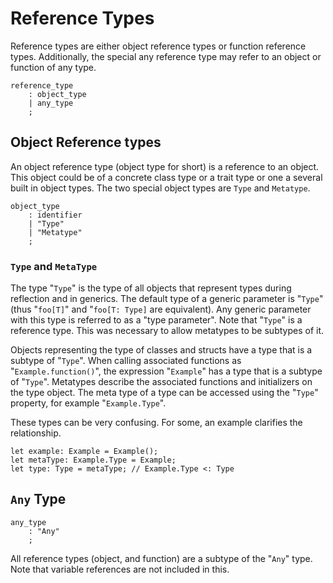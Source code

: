 # Reference Types

Reference types are either object reference types or function reference types. Additionally, the
special any reference type may refer to an object or function of any type.

```grammar
reference_type
    : object_type
    | any_type
    ;
```

## Object Reference types

An object reference type (object type for short) is a reference to an object. This object could be
of a concrete class type or a trait type or one a several built in object types. The two special
object types are `Type` and `Metatype`.

```grammar
object_type
    : identifier
    | "Type"
    | "Metatype"
    ;
```

### `Type` and `MetaType`

The type "`Type`" is the type of all objects that represent types during reflection and in generics.
The default type of a generic parameter is "`Type`" (thus "`foo[T]`" and "`foo[T: Type]` are
equivalent). Any generic parameter with this type is referred to as a "type parameter". Note that
"`Type`" is a reference type. This was necessary to allow metatypes to be subtypes of it.

Objects representing the type of classes and structs have a type that is a subtype of "`Type`". When
calling associated functions as "`Example.function()`", the expression "`Example`" has a type that
is a subtype of "`Type`". Metatypes describe the associated functions and initializers on the type
object. The meta type of a type can be accessed using the "`Type`" property, for example
"`Example.Type`".

These types can be very confusing. For some, an example clarifies the relationship.

```azoth
let example: Example = Example();
let metaType: Example.Type = Example;
let type: Type = metaType; // Example.Type <: Type
```

## `Any` Type

```grammar
any_type
    : "Any"
    ;
```

All reference types (object, and function) are a subtype of the "`Any`" type. Note that variable
references are not included in this.
